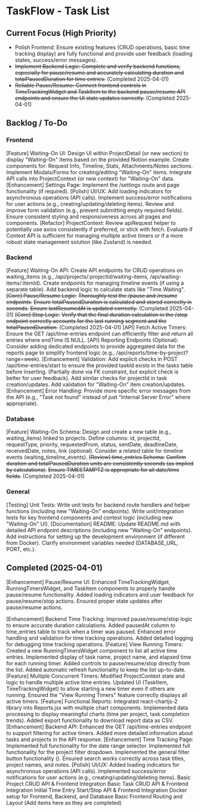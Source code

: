 # TaskFlow - Task List
## Current Focus (High Priority)
- Polish Frontend: Ensure existing features (CRUD operations, basic time tracking display) are fully functional and provide user feedback (loading states, success/error messages).
- ~~Implement Backend Logic: Complete and verify backend functions, especially for pause/resume and accurately calculating duration and totalPausedDuration for time entries.~~ (Completed 2025-04-01)
- ~~Reliable Pause/Resume: Connect frontend controls in TimeTrackingWidget and TaskItem to the backend pause/resume API endpoints and ensure the UI state updates correctly.~~ (Completed 2025-04-01)
## Backlog / To-Do
### Frontend
[Feature] Waiting-On UI:
Design UI within ProjectDetail (or new section) to display "Waiting-On" items based on the provided Notion example.
Create components for: Request Info, Timeline, Stats, Attachments/Notes sections.
Implement Modals/Forms for creating/editing "Waiting-On" items.
Integrate API calls into ProjectContext (or new context) for "Waiting-On" data.
[Enhancement] Settings Page:
Implement the /settings route and page functionality (if required).
[Polish] UI/UX:
Add loading indicators for asynchronous operations (API calls).
Implement success/error notifications for user actions (e.g., creating/updating/deleting items).
Review and improve form validation (e.g., prevent submitting empty required fields).
Ensure consistent styling and responsiveness across all pages and components.
[Refactor] ProjectContext:
Review apiRequest helper to potentially use axios consistently if preferred, or stick with fetch.
Evaluate if Context API is sufficient for managing multiple active timers or if a more robust state management solution (like Zustand) is needed.
### Backend
[Feature] Waiting-On API:
Create API endpoints for CRUD operations on waiting_items (e.g., /api/projects/:projectId/waiting-items, /api/waiting-items/:itemId).
Create endpoints for managing timeline events (if using a separate table).
Add backend logic to calculate stats like "Time Waiting".
~~[Core] Pause/Resume Logic:~~
~~Thoroughly test the /pause and /resume endpoints.~~
~~Ensure totalPausedDuration is calculated and stored correctly in seconds.~~
~~Ensure lastResumedAt is updated correctly.~~ (Completed 2025-04-01)
~~[Core] Stop Logic:~~
~~Verify that the final duration calculation in the /stop endpoint correctly accounts for the last running segment and the totalPausedDuration.~~ (Completed 2025-04-01)
[API] Fetch Active Timers:
Ensure the GET /api/time-entries endpoint can efficiently filter and return all entries where endTime IS NULL.
[API] Reporting Endpoints (Optional):
Consider adding dedicated endpoints to provide aggregated data for the reports page to simplify frontend logic (e.g., /api/reports/time-by-project?range=week).
[Enhancement] Validation:
Add explicit checks in POST /api/time-entries/start to ensure the provided taskId exists in the tasks table before inserting. (Partially done via FK constraint, but explicit check is better for user feedback).
Add similar checks for projectId in task creation/updates.
Add validation for "Waiting-On" item creation/updates.
[Enhancement] Error Handling:
Provide more specific error messages from the API (e.g., "Task not found" instead of just "Internal Server Error" where appropriate).
### Database
[Feature] Waiting-On Schema:
Design and create a new table (e.g., waiting_items) linked to projects.
Define columns: id, projectId, requestType, priority, requestedFrom, status, sentDate, deadlineDate, receivedDate, notes, link (optional).
Consider a related table for timeline events (waiting_timeline_events).
~~[Review] time_entries Schema:~~
~~Confirm duration and totalPausedDuration units are consistently seconds (as implied by calculations).~~
~~Ensure TIMESTAMPTZ is appropriate for all date/time fields.~~ (Completed 2025-04-01)
### General
[Testing] Unit Tests:
Write unit tests for backend route handlers and helper functions (including new "Waiting-On" endpoints).
Write unit/integration tests for key frontend components and context logic (including new "Waiting-On" UI).
[Documentation] README:
Update README.md with detailed API endpoint descriptions (including new "Waiting-On" endpoints).
Add instructions for setting up the development environment (if different from Docker).
Clarify environment variables needed (DATABASE_URL, PORT, etc.).
## Completed (2025-04-01)
[Enhancement] Pause/Resume UI:
Enhanced TimeTrackingWidget, RunningTimersWidget, and TaskItem components to properly handle pause/resume functionality.
Added loading indicators and user feedback for pause/resume/stop actions.
Ensured proper state updates after pause/resume actions.

[Enhancement] Backend Time Tracking:
Improved pause/resume/stop logic to ensure accurate duration calculations.
Added pausedAt column to time_entries table to track when a timer was paused.
Enhanced error handling and validation for time tracking operations.
Added detailed logging for debugging time tracking operations.
[Feature] View Running Timers:
Created a new RunningTimersWidget component to list all active time entries.
Implemented display of task name, project name, and elapsed time for each running timer.
Added controls to pause/resume/stop directly from the list.
Added automatic refresh functionality to keep the list up-to-date.
[Feature] Multiple Concurrent Timers:
Modified ProjectContext state and logic to handle multiple active time entries.
Updated UI (TaskItem, TimeTrackingWidget) to allow starting a new timer even if others are running.
Ensured the "View Running Timers" feature correctly displays all active timers.
[Feature] Functional Reports:
Integrated react-chartjs-2 library into Reports.jsx with multiple chart components.
Implemented data processing to display meaningful charts (time per project, task completion trends).
Added export functionality to download report data as CSV.
[Enhancement] Backend API:
Enhanced the GET /api/time-entries endpoint to support filtering for active timers.
Added more detailed information about tasks and projects in the API response.
[Enhancement] Time Tracking Page:
Implemented full functionality for the date range selector.
Implemented full functionality for the project filter dropdown.
Implemented the general filter button functionality ().
Ensured search works correctly across task titles, project names, and notes.
[Polish] UI/UX:
Added loading indicators for asynchronous operations (API calls).
Implemented success/error notifications for user actions (e.g., creating/updating/deleting items).
Basic Project CRUD API & Frontend Integration
Basic Task CRUD API & Frontend Integration
Initial Time Entry Start/Stop API & Frontend Integration
Docker setup for Frontend, Backend, and Database
Basic Frontend Routing and Layout
(Add items here as they are completed)
